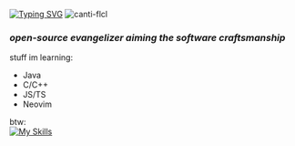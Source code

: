[![Typing SVG](https://readme-typing-svg.demolab.com?font=Potta+One&weight=30&size=40&duration=3000&pause=5000&color=F7F7F7&background=FF00BA00&center=true&vCenter=true&width=200&height=150&lines=%E5%A4%AA%E9%99%BD2005+)](https://git.io/typing-svg)
![canti-flcl](https://github.com/user-attachments/assets/375a7b9f-c166-42fd-bfc7-581499f292b0)
<h3>
<em> open-source evangelizer
aiming the software craftsmanship</em> <br>
</h3> 

stuff im learning: <br>
* Java <br>
* C/C++ <br>
* JS/TS <br>
* Neovim

btw: <br>
 [![My Skills](https://skillicons.dev/icons?i=arch)](https://skillicons.dev) 
